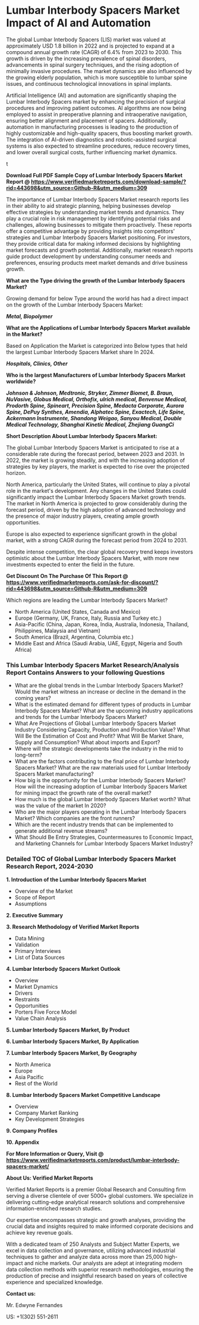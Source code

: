 <meta name="title" content="Global Lumbar Interbody Spacers Market Impact of AI and Automation"><meta name="description" content="The global Lumbar Interbody Spacers (LIS) market was valued at approximately USD 1.8 billion in 2022 and is projected to expand at a compound annual growth rate (CAGR)"><meta name="title" content="Lumbar Interbody Spacers Market Size, Share, Scope, Trends, Growth, Opportunities, Analysis, Forecast"><h1>Lumbar Interbody Spacers Market Impact of AI and Automation</h1><p>The global Lumbar Interbody Spacers (LIS) market was valued at approximately USD 1.8 billion in 2022 and is projected to expand at a compound annual growth rate (CAGR) of 6.4% from 2023 to 2030. This growth is driven by the increasing prevalence of spinal disorders, advancements in spinal surgery techniques, and the rising adoption of minimally invasive procedures. The market dynamics are also influenced by the growing elderly population, which is more susceptible to lumbar spine issues, and continuous technological innovations in spinal implants.</p><p>Artificial Intelligence (AI) and automation are significantly shaping the Lumbar Interbody Spacers market by enhancing the precision of surgical procedures and improving patient outcomes. AI algorithms are now being employed to assist in preoperative planning and intraoperative navigation, ensuring better alignment and placement of spacers. Additionally, automation in manufacturing processes is leading to the production of highly customizable and high-quality spacers, thus boosting market growth. The integration of AI-driven diagnostics and robotic-assisted surgical systems is also expected to streamline procedures, reduce recovery times, and lower overall surgical costs, further influencing market dynamics.</p>t</p><p id="" class=""><strong>Download Full PDF Sample Copy of Lumbar Interbody Spacers Market Report @ <a href="https://www.verifiedmarketreports.com/download-sample/?rid=443698&utm_source=Github-R&utm_medium=309" target="_blank">https://www.verifiedmarketreports.com/download-sample/?rid=443698&utm_source=Github-R&utm_medium=309</a></strong></p><p>The importance of&nbsp;Lumbar Interbody Spacers Market research reports lies in their ability to aid strategic planning, helping businesses develop effective strategies by understanding market trends and dynamics. They play a crucial role in risk management by identifying potential risks and challenges, allowing businesses to mitigate them proactively. These reports offer a competitive advantage by providing insights into competitors' strategies and Lumbar Interbody Spacers Market positioning. For investors, they provide critical data for making informed decisions by highlighting market forecasts and growth potential. Additionally, market research reports guide product development by understanding consumer needs and preferences, ensuring products meet market demands and drive business growth.</p><p><strong>What are the&nbsp;Type driving the growth of the Lumbar Interbody Spacers Market?</strong></p><p id="" class="">Growing demand for below Type around the world has had a direct impact on the growth of the Lumbar Interbody Spacers Market:</p><em><strong>Metal, Biopolymer</strong></em></p><strong>What are the&nbsp;Applications&nbsp;of Lumbar Interbody Spacers Market available in the Market?</strong></p><p id="" class="">Based on Application the Market is categorized into Below types that held the largest Lumbar Interbody Spacers Market share In 2024.</p><em><strong>Hospitals, Clinics, Other</strong></em></p><strong>Who is the largest Manufacturers of Lumbar Interbody Spacers Market worldwide?</strong></p><p><em><strong>Johnson & Johnson, Medtronic, Stryker, Zimmer Biomet, B. Braun, NuVasive, Globus Medical, Orthofix, ulrich medical, Benvenue Medical, Prodorth Spine, Spineart, Precision Spine, Medacta Corporate, Aurora Spine, DePuy Synthes, Amendia, Alphatec Spine, Exactech, Life Spine, Ackermann Instrumente, Shandong Weigao, Sanyou Medical, Double Medical Technology, Shanghai Kinetic Medical, Zhejiang GuangCi</strong></em></p><p id="" class=""><strong>Short Description About Lumbar Interbody Spacers Market:</strong></p><p>The global Lumbar Interbody Spacers Market is anticipated to rise at a considerable rate during the forecast period, between 2023 and 2031. In 2022, the market is growing steadily, and with the increasing adoption of strategies by key players, the market is expected to rise over the projected horizon.</p><p>North America, particularly the United States, will continue to play a pivotal role in the market's development. Any changes in the United States could significantly impact the Lumbar Interbody Spacers Market growth trends. The market in North America is projected to grow considerably during the forecast period, driven by the high adoption of advanced technology and the presence of major industry players, creating ample growth opportunities.</p><p>Europe is also expected to experience significant growth in the global market, with a strong CAGR during the forecast period from 2024 to 2031.</p><p>Despite intense competition, the clear global recovery trend keeps investors optimistic about the Lumbar Interbody Spacers Market, with more new investments expected to enter the field in the future.</p><p id="" class=""><strong>Get Discount On The Purchase Of This Report @ <a href="https://www.verifiedmarketreports.com/ask-for-discount/?rid=443698&utm_source=Github-R&utm_medium=309" target="_blank">https://www.verifiedmarketreports.com/ask-for-discount/?rid=443698&utm_source=Github-R&utm_medium=309</a></strong></p>Which regions are leading the Lumbar Interbody Spacers Market?</p><ul><li>North America (United States, Canada and Mexico)</li><li>Europe (Germany, UK, France, Italy, Russia and Turkey etc.)</li><li>Asia-Pacific (China, Japan, Korea, India, Australia, Indonesia, Thailand, Philippines, Malaysia and Vietnam)</li><li>South America (Brazil, Argentina, Columbia etc.)</li><li>Middle East and Africa (Saudi Arabia, UAE, Egypt, Nigeria and South Africa)</li></ul><h3 id="" class="">This Lumbar Interbody Spacers Market Research/Analysis Report Contains Answers to your following Questions</h3><ul><li>What are the global trends in the Lumbar Interbody Spacers Market? Would the market witness an increase or decline in the demand in the coming years?</li><li>What is the estimated demand for different types of products in Lumbar Interbody Spacers Market? What are the upcoming industry applications and trends for the Lumbar Interbody Spacers Market?</li><li>What Are Projections of Global Lumbar Interbody Spacers Market Industry Considering Capacity, Production and Production Value? What Will Be the Estimation of Cost and Profit? What Will Be Market Share, Supply and Consumption? What about imports and Export?</li><li>Where will the strategic developments take the industry in the mid to long-term?</li><li>What are the factors contributing to the final price of Lumbar Interbody Spacers Market? What are the raw materials used for Lumbar Interbody Spacers Market manufacturing?</li><li>How big is the opportunity for the Lumbar Interbody Spacers Market? How will the increasing adoption of Lumbar Interbody Spacers Market for mining impact the growth rate of the overall market?</li><li>How much is the global Lumbar Interbody Spacers Market worth? What was the value of the market In 2020?</li><li>Who are the major players operating in the Lumbar Interbody Spacers Market? Which companies are the front runners?</li><li>Which are the recent industry trends that can be implemented to generate additional revenue streams?</li><li>What Should Be Entry Strategies, Countermeasures to Economic Impact, and Marketing Channels for Lumbar Interbody Spacers Market Industry?</li></ul><h3 id="" class="">Detailed TOC of Global Lumbar Interbody Spacers Market Research Report, 2024-2030</h3><p id="" class=""><strong>1. Introduction of the Lumbar Interbody Spacers Market</strong></p><ul><li>Overview of the Market</li><li>Scope of Report</li><li>Assumptions</li></ul><p id="" class=""><strong>2. Executive Summary</strong></p><p id="" class=""><strong>3. Research Methodology of Verified Market Reports</strong></p><ul><li>Data Mining</li><li>Validation</li><li>Primary Interviews</li><li>List of Data Sources</li></ul><p id="" class=""><strong>4. Lumbar Interbody Spacers Market Outlook</strong></p><ul><li>Overview</li><li>Market Dynamics</li><li>Drivers</li><li>Restraints</li><li>Opportunities</li><li>Porters Five Force Model</li><li>Value Chain Analysis</li></ul><p id="" class=""><strong>5. Lumbar Interbody Spacers Market, By Product</strong></p><p id="" class=""><strong>6. Lumbar Interbody Spacers Market, By Application</strong></p><p id="" class=""><strong>7. Lumbar Interbody Spacers Market, By Geography</strong></p><ul><li>North America</li><li>Europe</li><li>Asia Pacific</li><li>Rest of the World</li></ul><p id="" class=""><strong>8. Lumbar Interbody Spacers Market Competitive Landscape</strong></p><ul><li>Overview</li><li>Company Market Ranking</li><li>Key Development Strategies</li></ul><p id="" class=""><strong>9. Company Profiles</strong></p><p id="" class=""><strong>10. Appendix</strong></p><p id="" class=""><strong>For More Information or Query, Visit @ <a href="https://www.verifiedmarketreports.com/product/lumbar-interbody-spacers-market/" target="_blank">https://www.verifiedmarketreports.com/product/lumbar-interbody-spacers-market/</a></strong></p><p id="" class=""><strong>About Us: Verified Market Reports</strong></p><p id="" class="">Verified Market Reports is a premier Global Research and Consulting firm serving a diverse clientele of over 5000+ global customers. We specialize in delivering cutting-edge analytical research solutions and comprehensive information-enriched research studies.</p><p id="" class="">Our expertise encompasses strategic and growth analyses, providing the crucial data and insights required to make informed corporate decisions and achieve key revenue goals.</p><p id="" class="">With a dedicated team of 250 Analysts and Subject Matter Experts, we excel in data collection and governance, utilizing advanced industrial techniques to gather and analyze data across more than 25,000 high-impact and niche markets. Our analysts are adept at integrating modern data collection methods with superior research methodologies, ensuring the production of precise and insightful research based on years of collective experience and specialized knowledge.</p><p id="" class=""><strong>Contact us:</strong></p><p id="" class="">Mr. Edwyne Fernandes</p><p id="" class="">US: +1(302) 551-2611</p>